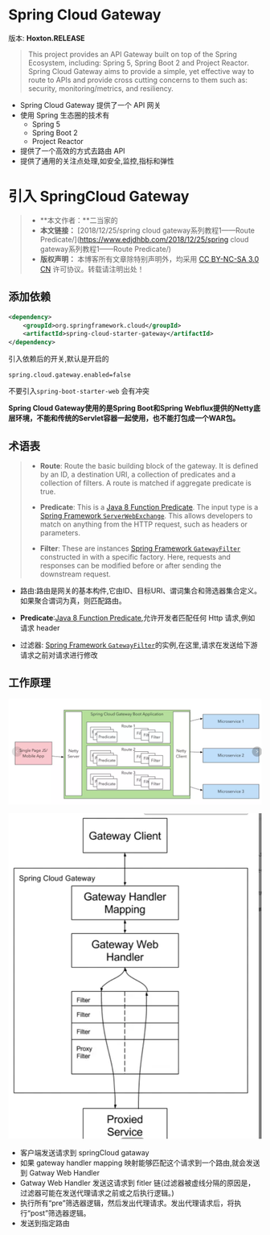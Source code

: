# Spring Cloud Gateway

版本: **Hoxton.RELEASE**

> This project provides an API Gateway built on top of the Spring Ecosystem, including: Spring 5, Spring Boot 2 and Project Reactor. Spring Cloud Gateway aims to provide a simple, yet effective way to route to APIs and provide cross cutting concerns to them such as: security, monitoring/metrics, and resiliency.

- Spring Cloud Gateway 提供了一个 API 网关
- 使用 Spring 生态圈的技术有
  -  Spring 5
  - Spring Boot 2 
  -  Project Reactor
- 提供了一个高效的方式去路由 API
- 提供了通用的关注点处理,如安全,监控,指标和弹性

# 引入 SpringCloud Gateway

> - **本文作者：**二当家的
> - **本文链接：** [2018/12/25/spring cloud gateway系列教程1——Route Predicate/](https://www.edjdhbb.com/2018/12/25/spring cloud gateway系列教程1——Route Predicate/)
> - **版权声明：** 本博客所有文章除特别声明外，均采用 [CC BY-NC-SA 3.0 CN](http://creativecommons.org/licenses/by-nc-sa/3.0/cn/) 许可协议。转载请注明出处！

## 添加依赖

```xml
<dependency>
    <groupId>org.springframework.cloud</groupId>
    <artifactId>spring-cloud-starter-gateway</artifactId>
</dependency>
```

引入依赖后的开关,默认是开启的

```properties
spring.cloud.gateway.enabled=false
```

不要引入`spring-boot-starter-web` 会有冲突

**Spring Cloud Gateway使用的是Spring Boot和Spring Webflux提供的Netty底层环境，不能和传统的Servlet容器一起使用，也不能打包成一个WAR包。**

## 术语表

> - **Route**: Route the basic building block of the gateway. It is defined by an ID, a destination URI, a collection of predicates and a collection of filters. A route is matched if aggregate predicate is true.
>
> - **Predicate**: This is a [Java 8 Function Predicate](https://docs.oracle.com/javase/8/docs/api/java/util/function/Predicate.html). The input type is a [Spring Framework `ServerWebExchange`](https://docs.spring.io/spring/docs/5.0.x/javadoc-api/org/springframework/web/server/ServerWebExchange.html). This allows developers to match on anything from the HTTP request, such as headers or parameters.
>
> - **Filter**: These are instances [Spring Framework `GatewayFilter`](https://docs.spring.io/spring/docs/5.0.x/javadoc-api/org/springframework/web/server/GatewayFilter.html) constructed in with a specific factory. Here, requests and responses can be modified before or after sending the downstream request.
>
> 

- 路由:路由是网关的基本构件,它由ID、目标URI、谓词集合和筛选器集合定义。如果聚合谓词为真，则匹配路由。

- **Predicate**:[Java 8 Function Predicate](https://docs.oracle.com/javase/8/docs/api/java/util/function/Predicate.html),允许开发者匹配任何 Http 请求,例如请求 header

- 过滤器: [Spring Framework `GatewayFilter`](https://docs.spring.io/spring/docs/5.0.x/javadoc-api/org/springframework/web/server/GatewayFilter.html)的实例,在这里,请求在发送给下游请求之前对请求进行修改

## 工作原理

![image-20191212160045947](assets/image-20191212160045947.png)

![image-20191212160114944](assets/image-20191212160114944.png)

- 客户端发送请求到 springCloud gataway
- 如果 gateway handler mapping 映射能够匹配这个请求到一个路由,就会发送到 Gatway Web Handler
- Gatway Web Handler 发送这请求到 fitler 链(过滤器被虚线分隔的原因是，过滤器可能在发送代理请求之前或之后执行逻辑。)
- 执行所有“pre”筛选器逻辑，然后发出代理请求。发出代理请求后，将执行“post”筛选器逻辑。
- 发送到指定路由

## 